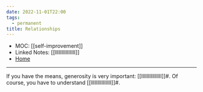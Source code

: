 ```yaml
---
date: 2022-11-01T22:00
tags:
  - permanent
title: Relationships
---
```

- MOC: [[self-improvement]]
- Linked Notes: [[lllIIllIIIIIIII]]
- [Home](https://misudashi.ga/)
---------- 
If you have the means, generosity is very important: [[IIIllIlIlIIllII]]#. Of course, you have to understand [[lllIIllIIIIIIII]]#.